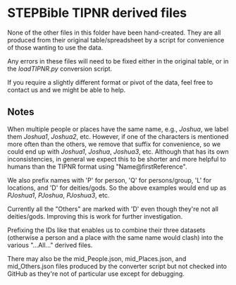 # STEPBible TIPNR derived files

None of the other files in this folder have been hand-created.
They are all produced from their original table/spreadsheet
by a script for convenience of those wanting to use the data.

Any errors in these files will need to be fixed either in the
original table, or in the _loadTIPNR.py_ conversion script.

If you require a slightly different format or pivot of the data,
feel free to contact us and we might be able to help.

## Notes

When multiple people or places have the same name, e.g., _Joshua_,
we label them _Joshua1_, _Joshua2_, etc.
However, if one of the characters is mentioned more often than the others,
we remove that suffix for convenience, so we could end up with _Joshua1_, _Joshua_, _Joshua3_, etc.
Although that has its own inconsistencies, in general
we expect this to be shorter and more helpful to humans than the TIPNR
format using "Name@firstReference".

We also prefix names with 'P' for person, 'Q' for persons/group,
'L' for locations, and 'D' for deities/gods. So the above examples
would end up as _PJoshua1_, _PJoshua_, _PJoshua3_, etc.

Currently all the "Others" are marked with 'D'
even though they're not all deities/gods.
Improving this is work for further investigation.

Prefixing the IDs like that enables us to combine their three datasets
(otherwise a person and a place with the same name would clash)
into the various "...All..." derived files.

There may also be the mid_People.json, mid_Places.json, and mid_Others.json
files produced by the converter script but not checked into GitHub
as they're not of particular use except for debugging.
